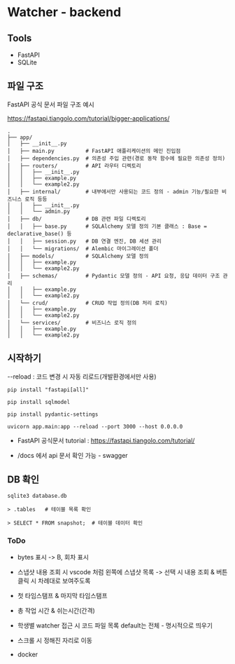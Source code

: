 # Watcher - backend

## Tools
- FastAPI
- SQLite


## 파일 구조
 FastAPI 공식 문서 파일 구조 예시

https://fastapi.tiangolo.com/tutorial/bigger-applications/

```
.
├── app/
│   ├── __init__.py
│   ├── main.py          # FastAPI 애플리케이션의 메인 진입점
│   ├── dependencies.py  # 의존성 주입 관련(경로 동작 함수에 필요한 의존성 정의)
│   ├── routers/         # API 라우터 디렉토리
│   │   ├── __init__.py
│   │   ├── example.py
│   │   └── example2.py
│   ├── internal/        # 내부에서만 사용되는 코드 정의 - admin 기능/필요한 비즈니스 로직 등등
│   │   ├── __init__.py
│   │   └── admin.py
│   ├── db/              # DB 관련 파일 디렉토리
│   │   ├── base.py      # SQLAlchemy 모델 정의 기본 클래스 : Base = declarative_base() 등
│   │   ├── session.py   # DB 연결 엔진, DB 세션 관리
│   │   └── migrations/  # Alembic 마이그레이션 폴더
│   ├── models/          # SQLAlchemy 모델 정의
│   │   ├── example.py
│   │   └── example2.py
│   ├── schemas/         # Pydantic 모델 정의 - API 요청, 응답 데이터 구조 관리
│   │   ├── example.py
│   │   └── example2.py
│   └── crud/            # CRUD 작업 정의(DB 처리 로직)
│   │   ├── example.py
│   │   └── example2.py
│   └── services/        # 비즈니스 로직 정의
│   │   ├── example.py
│   │   └── example2.py
```


## 시작하기

--reload : 코드 변경 시 자동 리로드(개발환경에서만 사용)

```
pip install "fastapi[all]"

pip install sqlmodel

pip install pydantic-settings

uvicorn app.main:app --reload --port 3000 --host 0.0.0.0
```

- FastAPI 공식문서 tutorial : https://fastapi.tiangolo.com/tutorial/

- /docs 에서 api 문서 확인 가능 - swagger

## DB 확인

```
sqlite3 database.db

> .tables   # 테이블 목록 확인

> SELECT * FROM snapshot;  # 테이블 데이터 확인
```


### ToDo

- bytes 표시 -> B, 회차 표시

- 스냅샷 내용 조회 시 vscode 처럼 왼쪽에 스냅샷 목록 -> 선택 시 내용 조회 & 버튼 클릭 시 차례대로 보여주도록

- 첫 타임스탬프 & 마지막 타임스탬프

- 총 작업 시간 & 쉬는시간(간격)

- 학생별 watcher 접근 시 코드 파일 목록 default는 전체 - 명시적으로 띄우기

- 스크롤 시 정해진 자리로 이동

- docker


